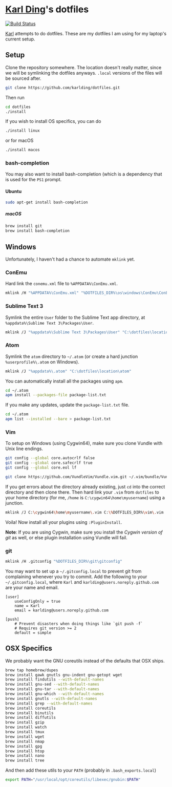 # [Karl Ding](https://justkding.me)'s dotfiles

[![Build Status](https://travis-ci.org/karlding/dotfiles.svg?branch=master)](https://travis-ci.org/karlding/dotfiles)

[Karl](https://justkding.me) attempts to do dotfiles. These are my dotfiles I am using for my laptop's current setup.

## Setup
Clone the repository somewhere. The location doesn't really matter, since we will be symlinking the dotfiles anyways. ``.local`` versions of the files will be sourced after.

```bash
git clone https://github.com/karlding/dotfiles.git
```

Then run

```bash
cd dotfiles
./install
```

If you wish to install OS specifics, you can do

```bash
./install linux
```

or for macOS

```bash
./install macos
```

### bash-completion
You may also want to install bash-completion (which is a dependency that is used for the ``PS1`` prompt.

#### Ubuntu
```bash
sudo apt-get install bash-completion
```

##### macOS
```bash
brew install git
brew install bash-completion
```

## Windows
Unfortunately, I haven't had a chance to automate ``mklink`` yet.

### ConEmu
Hard link the ``conemu.xml`` file to ``%APPDATA%\ConEmu.xml``.

```bash
mklink /H "%APPDATA%\ConEmu.xml" "%DOTFILES_DIR%\os\windows\ConEmu\ConEmu.xml"
```

### Sublime Text 3
Symlink the entire ``User`` folder to the Sublime Text app directory, at ``%appdata%\Sublime Text 3\Packages\User``.

```bash
mklink /J "%appdata%\Sublime Text 3\Packages\User" "C:\dotfiles\location\subl\User"
```

### Atom
Symlink the ``atom`` directory to ``~/.atom`` (or create a hard junction ``%userprofile%\.atom`` on Windows).

```bash
mklink /J "%appdata%\.atom" "C:\dotfiles\location\atom"
```

You can automatically install all the packages using ``apm``.

```bash
cd ~/.atom
apm install --packages-file package-list.txt
```

If you make any updates, update the ``package-list.txt`` file.

```bash
cd ~/.atom
apm list --installed --bare > package-list.txt
```

### Vim
To setup on Windows (using Cygwin64), make sure you clone Vundle with Unix line endings.

```bash
git config --global core.autocrlf false
git config --global core.safecrlf true
git config --global core.eol lf

git clone https://github.com/VundleVim/Vundle.vim.git ~/.vim/bundle/Vundle.vim
```

If you get errors about the directory already existing, just ``cd`` into the correct directory and then clone there. Then hard link your ``.vim`` from ``dotfiles`` to your home directory (for me, ``/home`` is ``C:\cygwin64\home\myusername``) using a junction.

```bash
mklink /J C:\cygwin64\home\myusername\.vim C:\%DOTFILES_DIR%\vim\.vim
```

Voila! Now install all your plugins using ``:PluginInstall``.

**Note**: If you are using Cygwin, make sure you install the *Cygwin version of git* as well, or else plugin installation using Vundle will fail.

### git
```bash
mklink /H .gitconfig "%DOTFILES_DIR%\git\gitconfig"
```

You may want to set up a ``~/.gitconfig.local`` to prevent git from complaining whenever you try to commit. Add the following to your ``~/.gitconfig.local``, where ``Karl`` and ``karlding@users.noreply.github.com`` are your name and email.

```
[user]
    useConfigOnly = true
    name = Karl
    email = karlding@users.noreply.github.com

[push]
    # Prevent disasters when doing things like `git push -f`
    # Requires git version >= 2
    default = simple
```

## OSX Specifics
We probably want the GNU coreutils instead of the defaults that OSX ships.

```bash
brew tap homebrew/dupes
brew install gawk gnutls gnu-indent gnu-getopt wget
brew install findutils --with-default-names
brew install gnu-sed --with-default-names
brew install gnu-tar --with-default-names
brew install gnu-which --with-default-names
brew install gnutls --with-default-names
brew install grep --with-default-names
brew install coreutils
brew install binutils
brew install diffutils
brew install gzip
brew install watch
brew install tmux 
brew install wget
brew install nmap
brew install gpg
brew install htop
brew install nano
brew install tree
```

And then add these utils to your ``PATH`` (probably in ``.bash_exports.local``)

```bash
export PATH="/usr/local/opt/coreutils/libexec/gnubin:$PATH"
```
